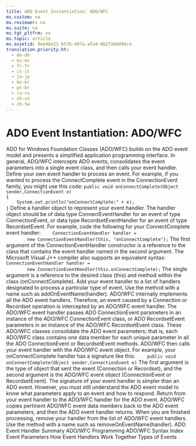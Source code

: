 ```yaml
---
title: ADO Event Instantiation: ADO/WFC
ms.custom: na
ms.reviewer: na
ms.suite: na
ms.tgt_pltfrm: na
ms.topic: article
ms.assetid: 9ee4be21-657b-407a-afa4-0b27a6b096ce
translation.priority.ht: 
  - de-de
  - es-es
  - fr-fr
  - it-it
  - ja-jp
  - ko-kr
  - pt-br
  - ru-ru
  - zh-cn
  - zh-tw
---
```

# ADO Event Instantiation: ADO/WFC
<?xml version="1.0" encoding="utf-8"?>
<developerReferenceWithoutSyntaxDocument xmlns="http://ddue.schemas.microsoft.com/authoring/2003/5" xmlns:xlink="http://www.w3.org/1999/xlink" xmlns:xsi="http://www.w3.org/2001/XMLSchema-instance" xsi:schemaLocation="http://ddue.schemas.microsoft.com/authoring/2003/5 http://dduestorage.blob.core.windows.net/ddueschema/developer.xsd">
  <introduction>
    <para>ADO for Windows Foundation Classes (ADO/WFC) builds on the ADO event model and presents a simplified application programming interface. In general, ADO/WFC intercepts ADO events, consolidates the event parameters into a single event class, and then calls your event handler.</para>
    <procedure>
      <title>To use ADO events in ADO/WFC</title>
      <steps class="ordered">
        <step>
          <content>
            <para>Define your own event handler to process an event. For example, if you wanted to process the <legacyBold>ConnectComplete</legacyBold> event in the <legacyBold>ConnectionEvent</legacyBold> family, you might use this code: </para>
            <code>public void onConnectComplete(Object sender,ConnectionEvent e)
{
    System.out.println("onConnectComplete:" + e);
}</code>
          </content>
        </step>
        <step>
          <content>
            <para>Define a handler object to represent your event handler. The handler object should be of data type <legacyBold>ConnectEventHandler</legacyBold> for an event of type <legacyBold>ConnectionEvent</legacyBold>, or data type <legacyBold>RecordsetEventHandler</legacyBold> for an event of type <legacyBold>RecordsetEvent</legacyBold>. For example, code the following for your <legacyBold>ConnectComplete</legacyBold> event handler: </para>
            <code>    ConnectionEventHandler handler = 
        new ConnectionEventHandler(this, "onConnectComplete");</code>
            <para>The first argument of the <legacyBold>ConnectionEventHandler</legacyBold> constructor is a reference to the class that contains the event handler named in the second argument.  </para>
            <para>The Microsoft Visual J++ compiler also supports an equivalent syntax:  </para>
            <code>    ConnectionEventHandler handler = 
        new ConnectionEventHandler(this.onConnectComplete);</code>
            <para>The single argument is a reference to the desired class (<legacyBold>this</legacyBold>) and method within the class (<legacyBold>onConnectComplete</legacyBold>). </para>
          </content>
        </step>
        <step>
          <content>
            <para>Add your event handler to a list of handlers designated to process a particular type of event. Use the method with a name such as <legacyBold>addOn</legacyBold><legacyItalic>EventName</legacyItalic>(<legacyItalic>handler</legacyItalic>).</para>
          </content>
        </step>
        <step>
          <content>
            <para>ADO/WFC internally implements all the ADO event handlers. Therefore, an event caused by a <legacyBold>Connection</legacyBold> or <legacyBold>Recordset</legacyBold> operation is intercepted by an ADO/WFC event handler. </para>
            <para>The ADO/WFC event handler passes ADO <legacyBold>ConnectionEvent</legacyBold> parameters in an instance of the ADO/WFC <legacyBold>ConnectionEvent</legacyBold> class, or ADO <legacyBold>RecordsetEvent</legacyBold> parameters in an instance of the ADO/WFC <legacyBold>RecordsetEvent</legacyBold> class. These ADO/WFC classes consolidate the ADO event parameters; that is, each ADO/WFC class contains one data member for each unique parameter in all the ADO <legacyBold>ConnectionEvent</legacyBold> or <legacyBold>RecordsetEvent</legacyBold> methods. </para>
          </content>
        </step>
        <step>
          <content>
            <para>ADO/WFC then calls your event handler with the ADO/WFC event object. For example, your <legacyBold>onConnectComplete</legacyBold> handler has a signature like this: </para>
            <code>    public void onConnectComplete(Object sender,ConnectionEvent e)</code>
            <para>The first argument is the type of object that sent the event (<legacyLink xlink:href="ef6b1824-5b12-43db-89d7-8f3d13896d4d">Connection</legacyLink> or <legacyLink xlink:href="ede1415f-c3df-4cc5-a05b-2576b2b84b60">Recordset</legacyLink>), and the second argument is the ADO/WFC event object (<legacyBold>ConnectionEvent</legacyBold> or <legacyBold>RecordsetEvent</legacyBold>).  </para>
            <para>The signature of your event handler is simpler than an ADO event. However, you must still understand the ADO event model to know what parameters apply to an event and how to respond. </para>
          </content>
        </step>
        <step>
          <content>
            <para>Return from your event handler to the ADO/WFC handler for the ADO event. ADO/WFC copies pertinent ADO/WFC event data members back to the ADO event parameters, and then the ADO event handler returns.</para>
          </content>
        </step>
        <step>
          <content>
            <para>When you are finished processing, remove your handler from the list of ADO/WFC event handlers. Use the method with a name such as <legacyBold>removeOn</legacyBold><legacyItalic>EventName</legacyItalic>(<legacyItalic>handler</legacyItalic>).</para>
          </content>
        </step>
      </steps>
    </procedure>
  </introduction>
  <relatedTopics>
<link xlink:href="b34f4472-5e04-4a2c-ab64-38d6eca31a69">ADO Event Handler Summary</link>
<link xlink:href="1fdfa42e-897e-4770-b320-ab3720adabcc">ADO/WFC Programming </link>
<link xlink:href="a14bbc36-87ec-409d-97b3-393b66b1b8e3">ADO/WFC Syntax Index</link>
<link xlink:href="bd5c5afa-d301-4899-acda-40f98a6afa4d">Event Parameters</link>
<link xlink:href="a86c8a02-dd69-420d-8a47-0188b339858d">How Event Handlers Work Together</link>
<link xlink:href="f3327ea0-635a-43d4-bd78-c1674f62f1a2">Types of Events</link>
</relatedTopics>
</developerReferenceWithoutSyntaxDocument>